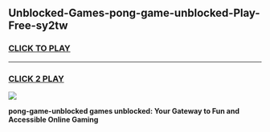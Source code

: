 
## Unblocked-Games-pong-game-unblocked-Play-Free-sy2tw
<h3>
<a href="https://premium76.site?title=pong-game-unblocked&ref=20M">CLICK TO PLAY</a></h3>
<hr>

<h3>
<a href="https://premium76.site?title=pong-game-unblocked&ref=20M">CLICK 2 PLAY</a>
  
</h3>

<a href="https://premium76.site?title=pong-game-unblocked&ref=19M"><img src="https://clearcache.store/games.png"></a>


**pong-game-unblocked games unblocked: Your Gateway to Fun and Accessible Online Gaming**
